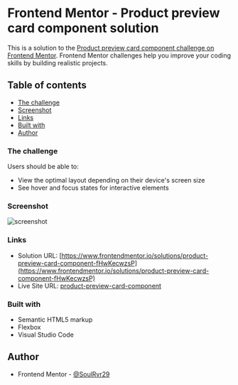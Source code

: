# Frontend Mentor - Product preview card component solution

This is a solution to the [Product preview card component challenge on Frontend Mentor](https://www.frontendmentor.io/challenges/product-preview-card-component-GO7UmttRfa). Frontend Mentor challenges help you improve your coding skills by building realistic projects.

## Table of contents

- [The challenge](#the-challenge)
- [Screenshot](#screenshot)
- [Links](#links)
- [Built with](#built-with)
- [Author](#author)

### The challenge

Users should be able to:

- View the optimal layout depending on their device's screen size
- See hover and focus states for interactive elements

### Screenshot

![screenshot](./screenshot.jpg)

### Links

- Solution URL: [https://www.frontendmentor.io/solutions/product-preview-card-component-fHwKecwzsP](https://www.frontendmentor.io/solutions/product-preview-card-component-fHwKecwzsP)
- Live Site URL: [product-preview-card-component](https://soulrvr29.github.io/product-preview-card-component/)

### Built with

- Semantic HTML5 markup
- Flexbox
- Visual Studio Code

## Author

- Frontend Mentor - [@SoulRvr29](https://www.frontendmentor.io/profile/SoulRvr29)
